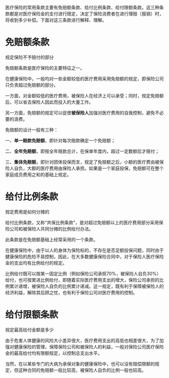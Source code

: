 医疗保险的常用条款主要有免赔额条款、给付比例条款、给付限额条款。这三种条款都是对医疗保险金的支付进行限定，决定了保险消费者在进行理赔（报销）时，将收到多少补偿。下面对这三条款进行解释、理解。

# 免赔额条款

规定保险不予赔付的部分  


免赔额条款是医疗保险的主要特征之一。  


在健康保险中，一般均对一些金额较低的医疗费用采用免赔额的规定，即保险公司只负责超过免赔额的部分。

一方面，对金额较低的医疗费用，被保险人在经济上可以承受；同时，规定免赔额后，可以省去保险人因此而投入的大量工作。

另一方面，免赔额的规定可以促使**被保险人**加强对医疗费用的自我控制，避免不必要的浪费。

免赔额的设计一般有三种：

一、**单一赔款免赔额**，即针对每次赔款确定一个免赔额；

二、**全年免赔额**，即按全年赔款总计，在保单年度内，超过一定数额后才赔付；

三、**集体免赔额**，即针对团体投保而言，规定了免赔额之后，小额的医疗费由被保险人自负，大额的医疗费用由保险人承担。如果是一个家庭投保，免赔额可在整个家庭成员费用之和的基础上规定。

# 给付比例条款

规定费用是如何分摊的  


给付比例条款，又称“共保比例条款”，是对超过免赔额以上的医疗费用部分采用保险公司和被保险人共同分摊的比例给付办法。

此条款是在免赔额基础上经常采用的一个条款。

在健康保险中，由于以人的身体为保险标的，不存在是否足额投保问题，同时由于健康保险的危险不易控制，因此，在大多数健康保险合同中，对于保险人医疗保险金的支出均有比例给付的规定。

比例给付既可以按某一固定比例（例如保险公司承担70%，被保险人自负30%）给付，也可按累进比例给付，即随着实际医疗费用支出的增大，保险公司承担的比例累计递增，被保险人自负的比例累计递减。这一规定，既有利于保障被保险人的经济利益，解除其后顾之忧，也有利于保险公司对医疗费用的控制。



# 给付限额条款     

规定最高给付金额是多少



由于危害人体健康的风险大小差异很大，医疗费用支出的高低也相差很大，为了加强对健康保险的管理，保障保险公司和被保险人的利益，一般对保险公司医疗保险金的最高给付均有限额规定，以控制总支出水平。

当然，在以某些专门的大病为承保对象的健康保险中，也可以没有赔偿限额的规定，但这种合同的免赔额一般比较高，被保险人自负的比例一般也较高。


